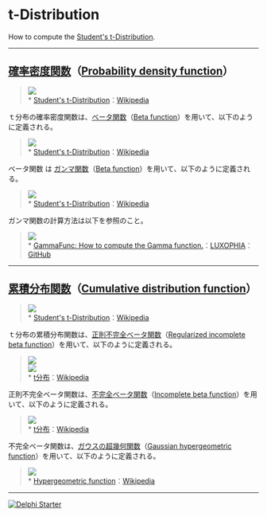 # t-Distribution
How to compute the [Student's t-Distribution](https://en.wikipedia.org/wiki/Student%27s_t-distribution).

----
## [確率密度関数](https://ja.wikipedia.org/wiki/確率密度関数)（[Probability density function](https://en.wikipedia.org/wiki/Probability_density_function)）

> ![](https://upload.wikimedia.org/wikipedia/commons/4/41/Student_t_pdf.svg)  
> \* [Student's t-Distribution](https://en.wikipedia.org/wiki/Student%27s_t-distribution)：[Wikipedia](https://www.wikipedia.org)

ｔ分布の確率密度関数は、[ベータ関数](https://ja.wikipedia.org/wiki/ベータ関数)（[Beta function](https://en.wikipedia.org/wiki/Beta_function)）を用いて、以下のように定義される。

> ![](https://wikimedia.org/api/rest_v1/media/math/render/svg/83f62791152ac95ae81bc2ff11354bf9bfa88941)  
> \* [Student's t-Distribution](https://en.wikipedia.org/wiki/Student%27s_t-distribution)：[Wikipedia](https://www.wikipedia.org)

ベータ関数 は [ガンマ関数](https://ja.wikipedia.org/wiki/ガンマ関数)（[Beta function](https://en.wikipedia.org/wiki/Beta_function)）を用いて、以下のように定義される。

> ![](https://wikimedia.org/api/rest_v1/media/math/render/svg/70c94c96b6a5b81af91bc24bf2bbfea915c8071c)  
> \* [Student's t-Distribution](https://en.wikipedia.org/wiki/Student%27s_t-distribution)：[Wikipedia](https://www.wikipedia.org)

ガンマ関数の計算方法は以下を参照のこと。

> ![](https://media.githubusercontent.com/media/LUXOPHIA/GammaFunc/master/--------/Gamma.png)  
> \* [GammaFunc: How to compute the Gamma function.](https://github.com/LUXOPHIA/GammaFunc)：[LUXOPHIA](https://github.com/LUXOPHIA)：[GitHub](https://github.com)

----
## [累積分布関数](https://ja.wikipedia.org/wiki/確率分布#.E5.88.86.E5.B8.83.E9.96.A2.E6.95.B0)（[Cumulative distribution function](https://en.wikipedia.org/wiki/Cumulative_distribution_function)）

> ![](https://upload.wikimedia.org/wikipedia/commons/e/e7/Student_t_cdf.svg)  
> \* [Student's t-Distribution](https://en.wikipedia.org/wiki/Student%27s_t-distribution)：[Wikipedia](https://www.wikipedia.org)

ｔ分布の累積分布関数は、[正則不完全ベータ関数](https://ja.wikipedia.org/wiki/不完全ベータ関数)（[Regularized incomplete beta function](https://en.wikipedia.org/wiki/Beta_function#Incomplete_beta_function)）を用いて、以下のように定義される。

> ![](https://wikimedia.org/api/rest_v1/media/math/render/svg/1d76813650b551ffae18e9a3466d57097ffd1af1)  
> ![](https://wikimedia.org/api/rest_v1/media/math/render/svg/c9ab1cf1e60389cf1a1583326d995c780a679e75)  
> \* [t分布](https://en.wikipedia.org/wiki/Student%27s_t-distribution)：[Wikipedia](https://www.wikipedia.org)

正則不完全ベータ関数は、[不完全ベータ関数](https://ja.wikipedia.org/wiki/不完全ベータ関数)（[Incomplete beta function](https://en.wikipedia.org/wiki/Beta_function#Incomplete_beta_function)）を用いて、以下のように定義される。

> ![](https://wikimedia.org/api/rest_v1/media/math/render/svg/df598957dcc02bd38b07e8e12949e930ad1722c5)  
> \* [t分布](https://en.wikipedia.org/wiki/Student%27s_t-distribution)：[Wikipedia](https://www.wikipedia.org)

不完全ベータ関数は、[ガウスの超幾何関数](https://ja.wikipedia.org/wiki/超幾何級数)（[Gaussian hypergeometric function](https://en.wikipedia.org/wiki/Hypergeometric_function)）を用いて、以下のように定義される。

> ![](https://wikimedia.org/api/rest_v1/media/math/render/svg/67e82953fc336931557e31aaddfc1251281d8908)  
> \* [Hypergeometric function](https://en.wikipedia.org/wiki/Hypergeometric_function#Special_cases)：[Wikipedia](https://www.wikipedia.org)


----

[![Delphi Starter](http://img.en25.com/EloquaImages/clients/Embarcadero/%7B063f1eec-64a6-4c19-840f-9b59d407c914%7D_dx-starter-bn159.png)](https://www.embarcadero.com/jp/products/delphi/starter)
